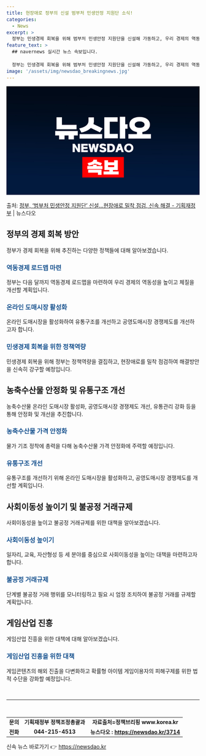 ```yaml
---
title: 현장애로 정부의 신설 범부처 민생안정 지원단 소식!
categories:
  - News
excerpt: >
  정부는 민생경제 회복을 위해 범부처 민생안정 지원단을 신설해 가동하고, 우리 경제의 역동성을 높이고 체질 개…
feature_text: >
  ## navernews 실시간 뉴스 속보입니다.

  정부는 민생경제 회복을 위해 범부처 민생안정 지원단을 신설해 가동하고, 우리 경제의 역동성을 높이고 체질 개…
image: '/assets/img/newsdao_breakingnews.jpg'
---
```


![뉴스다오 속보](/assets/img/newsdao_breakingnews.jpg)

<p>출처: <a href="https://newsdao.kr/3714" rel="dofollow">정부, ‘범부처 민생안정 지원단’ 신설…현장애로 밀착 점검, 신속 해결  - 기획재정부</a> | 뉴스다오</p>

<h2 data-ke-size="size26">정부의 경제 회복 방안</h2>
<p data-ke-size="size16">정부가 경제 회복을 위해 추진하는 다양한 정책들에 대해 알아보겠습니다.</p>
<h3><b><span style="color: #1a5490;">역동경제 로드맵 마련</span></b></h3>
<p>정부는 다음 달까지 역동경제 로드맵을 마련하여 우리 경제의 역동성을 높이고 체질을 개선할 계획입니다.</p>
<h3><b><span style="color: #1a5490;">온라인 도매시장 활성화</span></b></h3>
<p>온라인 도매시장을 활성화하여 유통구조를 개선하고 공영도매시장 경쟁제도를 개선하고자 합니다.</p>
<h3><b><span style="color: #1a5490;">민생경제 회복을 위한 정책역량</span></b></h3>
<p>민생경제 회복을 위해 정부는 정책역량을 결집하고, 현장애로를 밀착 점검하여 해결방안을 신속히 강구할 예정입니다.</p>

<h2 data-ke-size="size26">농축수산물 안정화 및 유통구조 개선</h2>
<p data-ke-size="size16">농축수산물 온라인 도매시장 활성화, 공영도매시장 경쟁제도 개선, 유통관리 강화 등을 통해 안정화 및 개선을 추진합니다.</p>
<h3><b><span style="color: #1a5490;">농축수산물 가격 안정화</span></b></h3>
<p>물가 기조 정착에 총력을 다해 농축수산물 가격 안정화에 주력할 예정입니다.</p>
<h3><b><span style="color: #1a5490;">유통구조 개선</span></b></h3>
<p>유통구조를 개선하기 위해 온라인 도매시장을 활성화하고, 공영도매시장 경쟁제도를 개선할 계획입니다.</p>

<h2 data-ke-size="size26">사회이동성 높이기 및 불공정 거래규제</h2>
<p data-ke-size="size16">사회이동성을 높이고 불공정 거래규제를 위한 대책을 알아보겠습니다.</p>
<h3><b><span style="color: #1a5490;">사회이동성 높이기</span></b></h3>
<p>일자리, 교육, 자산형성 등 세 분야를 중심으로 사회이동성을 높이는 대책을 마련하고자 합니다.</p>
<h3><b><span style="color: #1a5490;">불공정 거래규제</span></b></h3>
<p>단계별 불공정 거래 행위를 모니터링하고 필요 시 엄정 조치하여 불공정 거래를 규제할 계획입니다.</p>

<h2 data-ke-size="size26">게임산업 진흥</h2>
<p data-ke-size="size16">게임산업 진흥을 위한 대책에 대해 알아보겠습니다.</p>
<h3><b><span style="color: #1a5490;">게임산업 진흥을 위한 대책</span></b></h3>
<p>게임콘텐츠의 해외 진출을 다변화하고 확률형 아이템 게임이용자의 피해구제를 위한 법적 수단을 강화할 예정입니다.</p>

<p data-ke-size="size16">&nbsp;</p>
<hr>
<p data-ke-size="size16">&nbsp;</p>

<table>
<tbody>
<tr>
<td style="text-align: center; height: 17px;"><b>문의</b></td>
<td style="text-align: center; height: 17px;"><b>기획재정부 정책조정총괄과</b></td>
<td style="text-align: center; height: 17px;"><b>자료출처=정책브리핑 www.korea.kr</b></td>
</tr>
<tr>
<td style="text-align: center; height: 17px;"><b>전화</b></td>
<td style="text-align: center; height: 17px;"><b>044-215-4513</b></td>
<td style="text-align: center; height: 17px;"><b>뉴스다오 : <a href="https://newsdao.kr/3714">https://newsdao.kr/3714</a></b></td>
</tr>
</tbody>
</table> 

신속 뉴스 바로가기 👉 <a href="https://newsdao.kr" rel="dofollow">https://newsdao.kr</a>


